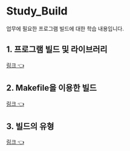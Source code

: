 # Study_Build
업무에 필요한 프로그램 빌드에 대한 학습 내용입니다.

## 1. 프로그램 빌드 및 라이브러리
[링크 👈](https://github.com/HongryeolSeong/Study_Build/tree/main/lib)

## 2. Makefile을 이용한 빌드
[링크 👈](https://github.com/HongryeolSeong/Study_Build/tree/main/make)

## 3. 빌드의 유형
[링크 👈](https://github.com/HongryeolSeong/Study_Build/tree/main/mod)
